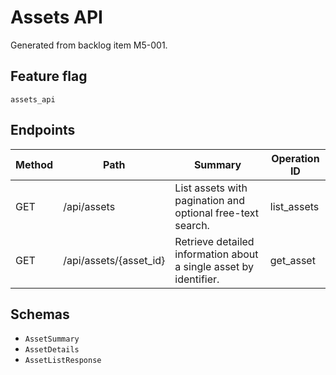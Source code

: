 # Assets API

Generated from backlog item M5-001.

## Feature flag

`assets_api`

## Endpoints

| Method | Path | Summary | Operation ID |
|---|---|---|---|
| GET | /api/assets | List assets with pagination and optional free-text search. | list_assets |
| GET | /api/assets/{asset_id} | Retrieve detailed information about a single asset by identifier. | get_asset |

## Schemas

- `AssetSummary`
- `AssetDetails`
- `AssetListResponse`
